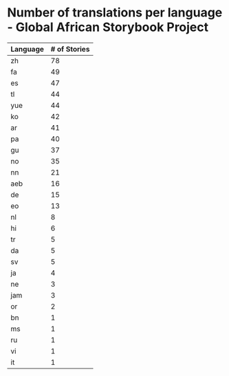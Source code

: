 # Number of translations per language - Global African Storybook Project

Language | # of Stories
-------- | ------------
zh | 78
fa | 49
es | 47
tl | 44
yue | 44
ko | 42
ar | 41
pa | 40
gu | 37
no | 35
nn | 21
aeb | 16
de | 15
eo | 13
nl | 8
hi | 6
tr | 5
da | 5
sv | 5
ja | 4
ne | 3
jam | 3
or | 2
bn | 1
ms | 1
ru | 1
vi | 1
it | 1
